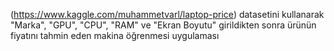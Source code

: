 (https://www.kaggle.com/muhammetvarl/laptop-price)
datasetini kullanarak
"Marka",
"GPU",
"CPU",
"RAM" ve
"Ekran Boyutu"
girildikten sonra ürünün fiyatını tahmin eden makina öğrenmesi uygulaması

